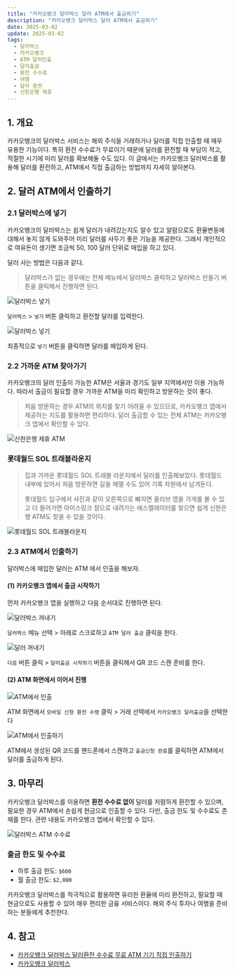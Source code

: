 ```yaml
---
title: "카카오뱅크 달러박스 달러 ATM에서 출금하기"
description: "카카오뱅크 달러박스 달러 ATM에서 출금하기"
date: 2025-03-02
update: 2025-03-02
tags:
  - 달러박스
  - 카카오뱅크
  - ATM 달러인출
  - 달러출금
  - 환전 수수료
  - 여행
  - 달러 환전
  - 신한은행 제휴
---
```


## 1. 개요

카카오뱅크의 달러박스 서비스는 해외 주식을 거래하거나 달러를 직접 인출할 때 매우 유용한 기능이다. 특히 환전 수수료가 무료이기 때문에 달러를 환전할 때 부담이 적고, 적절한 시기에 미리 달러를 확보해둘 수도 있다. 이 글에서는 카카오뱅크 달러박스를 활용해 달러를 환전하고, ATM에서 직접 출금하는 방법까지 자세히 알아본다.

## 2. 달러 ATM에서 인출하기

### 2.1 달러박스에 넣기

카카오뱅크의 달러박스는 쉽게 달러가 내려갔는지도 알수 있고 알람으로도 환율변동에 대해서 놓지 않게 도와주어 미리 달러를 사두기 좋은 기능을 제공한다. 그래서 개인적으로 여유돈이 생기면 조금씩 50, 100 달러 단위로 매입을 하고 있다.

달러 사는 방법은 다음과 같다.

> 달러박스가 없는 경우에는 전체 메뉴에서 달러박스 클릭하고 달러박스 만들기 버튼을 클릭해서 진행하면 된다.

![달러박스 넣기](image-20250302201417929.png)

`달러박스` > `넣기` 버튼 클릭하고 환전할 달러를 입력한다.

![달러박스 넣기](image-20250302201439046.png)

최종적으로 `넣기` 버튼을 클릭하면 달러를 매입하게 된다.

### 2.2 가까운 ATM 찾아가기

카카오뱅크의 달러 인출이 가능한 ATM은 서울과 경기도 일부 지역에서만 이용 가능하다. 따라서 출금이 필요할 경우 가까운 ATM을 미리 확인하고 방문하는 것이 좋다.

> 처음 방문하는 경우 ATM의 위치를 찾기 어려울 수 있으므로, 카카오뱅크 앱에서 제공하는 지도를 활용하면 편리하다. 달러 출금할 수 있는 전체 ATM는 카카오뱅크 앱에서 확인할 수 있다.

![신한은행 제휴 ATM](image-20250302201727301.png)

### 롯데월드 SOL 트래블라운지

> 집과 가까운 롯데월드 SOL 트래블 라운지에서 달러를 인출해보았다. 롯데월드 내부에 있어서 처음 방문하면 길을 헤맬 수도 있어 기록 차원에서 남겨둔다.
>
> 롯데월드 입구에서 사진과 같이 오른쪽으로 빠지면 올리브 영을 가게를 볼 수 있고 더 들어가면 아이스링크 장으로 내려가는 에스켈레이터를 찾으면 쉽게 신한은행 ATM도 찾을 수 있을 것이다.

![롯데월드 SOL 트래블라운지](image-20250302201838040.png)

### 2.3 ATM에서 인출하기

달러박스에 매입한 달러는 ATM 에서 인출을 해보자.

#### (1) 카카오뱅크 앱에서 출금 시작하기

먼저 카카오뱅크 앱을 실행하고 다음 순서대로 진행하면 된다.

![달러박스 꺼내기](image-20250302202257799.png)

`달러박스` 메뉴 선택 > 아래로 스크로하고 `ATM 달러 출금` 클릭을 한다.

![달러 꺼내기](image-20250302202337403.png)

`다음` 버튼 클릭 > `달러출금 시작하기` 버튼을 클릭해서 QR 코드 스캔 준비를 한다.

#### (2) ATM 화면에서 이어서 진행

![ATM에서 인출](image-20250302202356622.png)

ATM 화면에서 `모바일 신청 환전 수령` 클릭 > 거래 선택에서 `카카오뱅크 달러출금`을 선택한다

![ATM에서 인출하기](image-20250302202412615.png)

ATM에서 생성된 QR 코드를 핸드폰에서 스캔하고 `출금신청 완료`를 클릭하면 ATM에서 달러를 출금하게 된다.

## 3. 마무리

카카오뱅크 달러박스를 이용하면 **환전 수수료 없이** 달러를 저렴하게 환전할 수 있으며, 필요한 경우 ATM에서 손쉽게 현금으로 인출할 수 있다. 다만, 출금 한도 및 수수료도 존재를 한다. 관련 내용도 카카오뱅크 앱에서 확인할 수 있다.

![달러박스 ATM 수수료](image-20250302202435305.png)

### 출금 한도 및 수수료

- 하루 출금 한도: `$600`
- 월 출금 한도: `$2,000`

카카오뱅크 달러박스를 적극적으로 활용하면 유리한 환율에 미리 환전하고, 필요할 때 현금으로도 사용할 수 있어 매우 편리한 금융 서비스이다. 해외 주식 투자나 여행을 준비하는 분들에게 추천한다.

## 4. 참고

- [카카오뱅크 달러박스 달러환전 수수료 무료 ATM 기기 직접 인출하기](https://blog.naver.com/heunggeuli/223499833456?trackingCode=rss)
- [카카오뱅크 달러박스](https://www.kakaobank.com/products/dollarbox)
